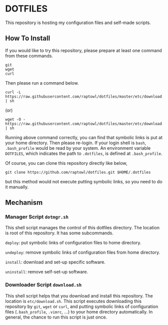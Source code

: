 # DOTFILES

This repository is hosting my configuration files and self-made scripts.

## How To Install

If you would like to try this repository, please prepare at least one command from these commands.
```
git
wget
curl
```
Then please run a command below.
```
curl -L https://raw.githubusercontent.com/raptowl/dotfiles/master/etc/download.sh | sh
```
(or)
```
wget -O - https://raw.githubusercontent.com/raptowl/dotfiles/master/etc/download.sh | sh
```
Running above command correctly, you can find that symbolic links is put at your home directory.
Then please re-login.
If your login shell is `bash`, `.bash_profile` would be read by your system.
An environment variable `DOTFILES`, which indicates the path to `.dotfiles`, is defined at `.bash_profile`.

Of course, you can clone this repository directly like below,
```
git clone https://github.com/raptowl/dotfiles.git $HOME/.dotfiles
```
but this method would not execute putting symbolic links, so you need to do it manually.

## Mechanism

### Manager Script `dotmgr.sh`

This shell script manages the control of this dotfiles directory.
The location is root of this repository.
It has some subcommands.

`deploy`: put symbolic links of configuration files to home directory.

`undeploy`: remove symbolic links of configuration files from home directory.

`install`: download and set-up specific software.

`uninstall`: remove self-set-up software.

### Downloader Script `download.sh`

This shell script helps that you download and install this repository.
The location is `etc/download.sh`.
This script executes downloading this repository by `git`, `wget` or `curl`, and putting symbolic links of configuration files (`.bash_profile`, `.vimrc`, ...) to your home directory automatically.
In general, the chance to run this script is just once.

